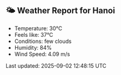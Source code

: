<!-- WEATHER-START -->
## 🌤 Weather Report for Hanoi

- Temperature: 30°C
- Feels like: 37°C
- Conditions: few clouds
- Humidity: 84%
- Wind Speed: 4.09 m/s

Last updated: 2025-09-02 12:48:15 UTC
<!-- WEATHER-END -->
